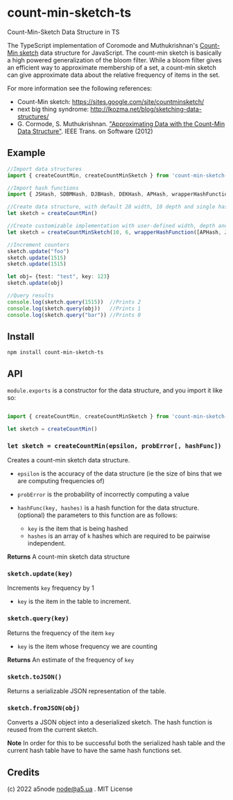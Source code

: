 # count-min-sketch-ts
Count-Min-Sketch Data Structure in TS

The TypeScript implementation of Coromode and Muthukrishnan's [Count-Min sketch](http://en.wikipedia.org/wiki/Count-Min_sketch) data structure for JavaScript.  The count-min sketch is basically a high powered generalization of the bloom filter.  While a bloom filter gives an efficient way to approximate membership of a set, a count-min sketch can give approximate data about the relative frequency of items in the set.

For more information see the following references:

* Count-Min sketch:  https://sites.google.com/site/countminsketch/
* next big thing syndrome: http://lkozma.net/blog/sketching-data-structures/
* G. Cormode, S. Muthukrishnan. ["Approximating Data with the Count-Min Data Structure"](http://dimacs.rutgers.edu/~graham/pubs/papers/cmsoft.pdf).  IEEE Trans. on Software (2012)

## Example

```typescript
//Import data structures
import { createCountMin, createCountMinSketch } from 'count-min-sketch-ts'

//Import hash functions
import { JSHash, SDBMHash, DJBHash, DEKHash, APHash, wrapperHashFunction } from 'count-min-sketch-ts'

//Create data structure, with default 28 width, 10 depth and single hash ('k-hash') function used
let sketch = createCountMin()

//Create customizable implementation with user-defined width, depth and set of hash functions (each raw in table calculated with different hash function)
let sketch = createCountMinSketch(10, 6, wrapperHashFunction([APHash, JSHash, SDBMHash, DJBHash, DEKHash]))

//Increment counters
sketch.update("foo")
sketch.update(1515)
sketch.update(1515)

let obj= {test: "test", key: 123}
sketch.update(obj)

//Query results
console.log(sketch.query(1515))  //Prints 2
console.log(sketch.query(obj))   //Prints 1
console.log(sketch.query("bar")) //Prints 0
```

## Install

    npm install count-min-sketch-ts
    
## API

`module.exports` is a constructor for the data structure, and you import it like so:

```typescript

import { createCountMin, createCountMinSketch } from 'count-min-sketch-ts'

let sketch = createCountMin()
```

### `let sketch = createCountMin(epsilon, probError[, hashFunc])`
Creates a count-min sketch data structure.

* `epsilon` is the accuracy of the data structure (ie the size of bins that we are computing frequencies of)
* `probError` is the probability of incorrectly computing a value
* `hashFunc(key, hashes)` is a hash function for the data structure. (optional)  the parameters to this function are as follows:

    + `key` is the item that is being hashed
    + `hashes` is an array of `k` hashes which are required to be pairwise independent.

**Returns** A count-min sketch data structure

### `sketch.update(key)`
Increments `key` frequency by 1

* `key` is the item in the table to increment.


### `sketch.query(key)`
Returns the frequency of the item `key`

* `key` is the item whose frequency we are counting

**Returns** An estimate of the frequency of `key`

### `sketch.toJSON()`
Returns a serializable JSON representation of the table.

### `sketch.fromJSON(obj)`
Converts a JSON object into a deserialized sketch.  The hash function is reused from the current sketch.  

**Note** In order for this to be successful both the serialized hash table and the current hash table have to have the same hash functions set.

## Credits
(c) 2022 a5node node@a5.ua . MIT License